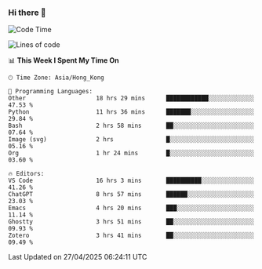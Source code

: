 ### Hi there 👋

<!--
**nicehiro/nicehiro** is a ✨ _special_ ✨ repository because its `README.md` (this file) appears on your GitHub profile.

Here are some ideas to get you started:

- 🔭 I’m currently working on ...
- 🌱 I’m currently learning ...
- 👯 I’m looking to collaborate on ...
- 🤔 I’m looking for help with ...
- 💬 Ask me about ...
- 📫 How to reach me: ...
- 😄 Pronouns: ...
- ⚡ Fun fact: ...
-->

<!--START_SECTION:waka-->
![Code Time](http://img.shields.io/badge/Code%20Time-590%20hrs%202%20mins-blue)

![Lines of code](https://img.shields.io/badge/From%20Hello%20World%20I%27ve%20Written-1.7%20million%20lines%20of%20code-blue)

📊 **This Week I Spent My Time On** 

```text
🕑︎ Time Zone: Asia/Hong_Kong

💬 Programming Languages: 
Other                    18 hrs 29 mins      ████████████░░░░░░░░░░░░░   47.53 % 
Python                   11 hrs 36 mins      ███████░░░░░░░░░░░░░░░░░░   29.84 % 
Bash                     2 hrs 58 mins       ██░░░░░░░░░░░░░░░░░░░░░░░   07.64 % 
Image (svg)              2 hrs               █░░░░░░░░░░░░░░░░░░░░░░░░   05.16 % 
Org                      1 hr 24 mins        █░░░░░░░░░░░░░░░░░░░░░░░░   03.60 % 

🔥 Editors: 
VS Code                  16 hrs 3 mins       ██████████░░░░░░░░░░░░░░░   41.26 % 
ChatGPT                  8 hrs 57 mins       ██████░░░░░░░░░░░░░░░░░░░   23.03 % 
Emacs                    4 hrs 20 mins       ███░░░░░░░░░░░░░░░░░░░░░░   11.14 % 
Ghostty                  3 hrs 51 mins       ██░░░░░░░░░░░░░░░░░░░░░░░   09.93 % 
Zotero                   3 hrs 41 mins       ██░░░░░░░░░░░░░░░░░░░░░░░   09.49 % 
```


 Last Updated on 27/04/2025 06:24:11 UTC
<!--END_SECTION:waka-->
